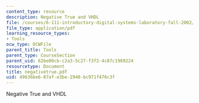 ```yaml
---
content_type: resource
description: Negative True and VHDL
file: /courses/6-111-introductory-digital-systems-laboratory-fall-2002/49636be687afe3be2940bc971f476c3f_negativetrue.pdf
file_type: application/pdf
learning_resource_types:
- Tools
ocw_type: OCWFile
parent_title: Tools
parent_type: CourseSection
parent_uid: 62be00cb-c2a3-5c27-f3f2-4c87c1989224
resourcetype: Document
title: negativetrue.pdf
uid: 49636be6-87af-e3be-2940-bc971f476c3f
---
```

Negative True and VHDL

